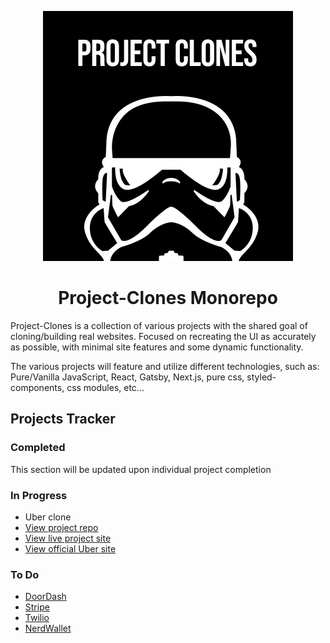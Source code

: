 <p align="center">
  <a href="/">
    <img alt="Project-Clones logo" src="./svg/main-logo.svg" />
  </a>
</p>
<h1 align="center">
  Project-Clones Monorepo
</h1>

Project-Clones is a collection of various projects with the shared goal of cloning/building real websites. Focused on recreating the UI as accurately as possible, with minimal site features and some dynamic functionality.

The various projects will feature and utilize different technologies, such as: Pure/Vanilla JavaScript, React, Gatsby, Next.js, pure css, styled-components, css modules, etc...

## Projects Tracker

### Completed

This section will be updated upon individual project completion

### In Progress

- Uber clone
- [View project repo](https://github.com/jrodshua/projectClones-Uber)
- [View live project site](https://project-clones-uber.netlify.app/)
- [View official Uber site](https://www.uber.com/)

### To Do

- [DoorDash](https://www.doordash.com/)
- [Stripe](https://stripe.com/)
- [Twilio](https://www.twilio.com/)
- [NerdWallet](https://www.nerdwallet.com/)
